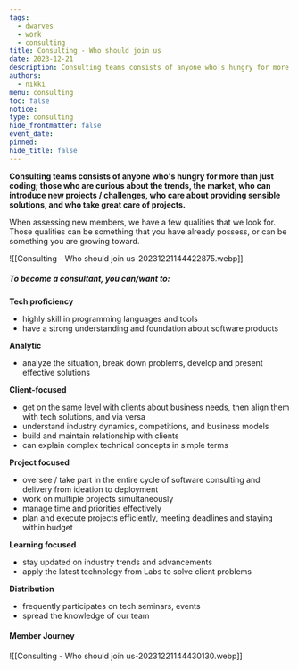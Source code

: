 ```yaml
---
tags:
  - dwarves
  - work
  - consulting
title: Consulting - Who should join us
date: 2023-12-21
description: Consulting teams consists of anyone who's hungry for more than just coding; those who are curious about the trends, the market, who can introduce new projects / challenges, who care about providing sensible solutions, and who take great care of projects.
authors:
  - nikki
menu: consulting
toc: false
notice: 
type: consulting
hide_frontmatter: false
event_date: 
pinned: 
hide_title: false
---
```

**Consulting teams consists of anyone who's hungry for more than just coding; those who are curious about the trends, the market, who can introduce new projects / challenges, who care about providing sensible solutions, and who take great care of projects.**

When assessing new members, we have a few qualities that we look for. Those qualities can be something that you have already possess, or can be something you are growing toward.

![[Consulting - Who should join us-20231221144422875.webp]]

##### To become a consultant, you can/want to:

**Tech proficiency**
- highly skill in programming languages and tools
- have a strong understanding and foundation about software products

**Analytic**
- analyze the situation, break down problems, develop and present effective solutions

**Client-focused**
- get on the same level with clients about business needs, then align them with tech solutions, and via versa
- understand industry dynamics, competitions, and business models
- build and maintain relationship with clients
- can explain complex technical concepts in simple terms

**Project focused**
- oversee / take part in the entire cycle of software consulting and delivery from ideation to deployment
- work on multiple projects simultaneously
- manage time and priorities effectively
- plan and execute projects efficiently, meeting deadlines and staying within budget

**Learning focused**
- stay updated on industry trends and advancements
- apply the latest technology from Labs to solve client problems

**Distribution**
- frequently participates on tech seminars, events
- spread the knowledge of our team

#### Member Journey

![[Consulting - Who should join us-20231221144430130.webp]]